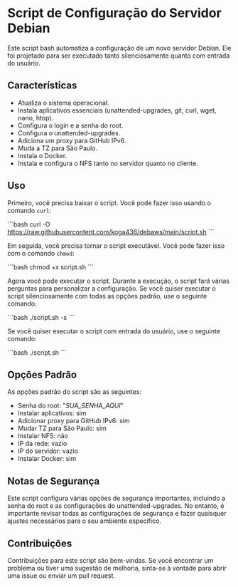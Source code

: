 # Script de Configuração do Servidor Debian

Este script bash automatiza a configuração de um novo servidor Debian. Ele foi projetado para ser executado tanto silenciosamente quanto com entrada do usuário.

## Características

- Atualiza o sistema operacional.
- Instala aplicativos essenciais (unattended-upgrades, git, curl, wget, nano, htop).
- Configura o login e a senha do root.
- Configura o unattended-upgrades.
- Adiciona um proxy para GitHub IPv6.
- Muda a TZ para São Paulo.
- Instala o Docker.
- Instala e configura o NFS tanto no servidor quanto no cliente.

## Uso

Primeiro, você precisa baixar o script. Você pode fazer isso usando o comando `curl`:

\`\`\`bash
curl -O https://raw.githubusercontent.com/koga436/debaws/main/script.sh
\`\`\`

Em seguida, você precisa tornar o script executável. Você pode fazer isso com o comando `chmod`:

\`\`\`bash
chmod +x script.sh
\`\`\`

Agora você pode executar o script. Durante a execução, o script fará várias perguntas para personalizar a configuração. Se você quiser executar o script silenciosamente com todas as opções padrão, use o seguinte comando:

\`\`\`bash
./script.sh -s
\`\`\`

Se você quiser executar o script com entrada do usuário, use o seguinte comando:

\`\`\`bash
./script.sh
\`\`\`

## Opções Padrão

As opções padrão do script são as seguintes:

- Senha do root: "_SUA_SENHA_AQUI_"
- Instalar aplicativos: sim
- Adicionar proxy para GitHub IPv6: sim
- Mudar TZ para São Paulo: sim
- Instalar NFS: não
- IP da rede: vazio
- IP do servidor: vazio
- Instalar Docker: sim

## Notas de Segurança

Este script configura várias opções de segurança importantes, incluindo a senha do root e as configurações do unattended-upgrades. No entanto, é importante revisar todas as configurações de segurança e fazer quaisquer ajustes necessários para o seu ambiente específico.

## Contribuições

Contribuições para este script são bem-vindas. Se você encontrar um problema ou tiver uma sugestão de melhoria, sinta-se à vontade para abrir uma issue ou enviar um pull request.
